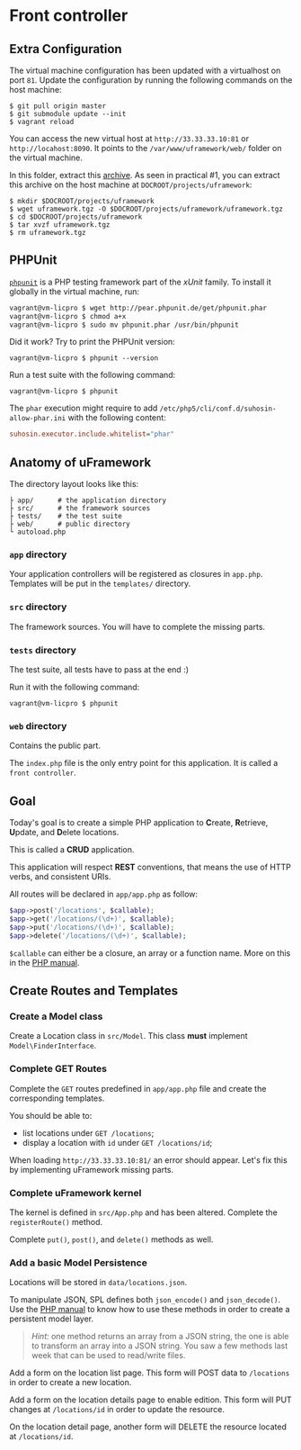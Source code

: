 Front controller
================

Extra Configuration
-------------------

The virtual machine configuration has been updated with a virtualhost on port
`81`. Update the configuration by running the following commands on the host
machine:

```
$ git pull origin master
$ git submodule update --init
$ vagrant reload
```

You can access the new virtual host at `http://33.33.33.10:81` or
`http://locahost:8090`.
It points to the `/var/www/uframework/web/` folder on the virtual machine.

In this folder, extract this [archive](uframework.tgz). As seen in practical #1,
you can extract this archive on the host machine at
`DOCROOT/projects/uframework`:

```
$ mkdir $DOCROOT/projects/uframework
$ wget uframework.tgz -O $DOCROOT/projects/uframework/uframework.tgz
$ cd $DOCROOT/projects/uframework
$ tar xvzf uframework.tgz
$ rm uframework.tgz
```


PHPUnit
-------

[`phpunit`](http://phpunit.de) is a PHP testing framework part of the _xUnit_
family. To install it globally in the virtual machine, run:

``` bash
vagrant@vm-licpro $ wget http://pear.phpunit.de/get/phpunit.phar
vagrant@vm-licpro $ chmod a+x
vagrant@vm-licpro $ sudo mv phpunit.phar /usr/bin/phpunit
```

Did it work? Try to print the PHPUnit version:

```
vagrant@vm-licpro $ phpunit --version
```

Run a test suite with the following command:

```
vagrant@vm-licpro $ phpunit
```

The `phar` execution might require to add
`/etc/php5/cli/conf.d/suhosin-allow-phar.ini` with the following content:

``` ini
suhosin.executor.include.whitelist="phar"
```

Anatomy of uFramework
---------------------

The directory layout looks like this:

    ├ app/      # the application directory
    ├ src/      # the framework sources
    ├ tests/    # the test suite
    ├ web/      # public directory
    └ autoload.php

### `app` directory

Your application controllers will be registered as closures in `app.php`.
Templates will be put in the `templates/` directory.

### `src` directory

The framework sources. You will have to complete the missing parts.

### `tests` directory

The test suite, all tests have to pass at the end :)

Run it with the following command:

```
vagrant@vm-licpro $ phpunit
```

### `web` directory

Contains the public part.

The `index.php` file is the only entry point for this application.
It is called a `front controller`.

Goal
----

Today's goal is to create a simple PHP application to **C**reate, **R**etrieve,
**U**pdate, and **D**elete locations.

This is called a **CRUD** application.

This application will respect **REST** conventions, that means the use of HTTP
verbs, and consistent URIs.

All routes will be declared in `app/app.php` as follow:

```php
$app->post('/locations', $callable);
$app->get('/locations/(\d+)', $callable);
$app->put('/locations/(\d+)', $callable);
$app->delete('/locations/(\d+)', $callable);
```

`$callable` can either be a closure, an array or a function name.
More on this in the [PHP manual](http://php.net/manual/en/language.types.callable.php).

Create Routes and Templates
---------------------------

### Create a Model class

Create a Location class in `src/Model`. This class **must** implement
`Model\FinderInterface`.

### Complete GET Routes

Complete the `GET` routes predefined in `app/app.php` file and create the
corresponding templates.

You should be able to:

* list locations under `GET /locations`;
* display a location with `id` under `GET /locations/id`;

When loading `http://33.33.33.10:81/` an error should appear.
Let's fix this by implementing uFramework missing parts.

### Complete uFramework kernel

The kernel is defined in `src/App.php` and has been altered. Complete the
`registerRoute()` method.

Complete `put()`, `post()`, and `delete()` methods as well.

### Add a basic Model Persistence

Locations will be stored in `data/locations.json`.

To manipulate JSON, SPL defines both `json_encode()` and `json_decode()`. Use
the [PHP manual](http://php.net) to know how to use these methods in order to
create a persistent model layer.

> _Hint:_ one method returns an array from a JSON string, the one is able to
transform an array into a JSON string. You saw a few methods last week that can
be used to read/write files.

Add a form on the location list page. This form will POST data to `/locations` in
order to create a new location.

Add a form on the location details page to enable edition. This form will PUT
changes at `/locations/id` in order to update the resource.

On the location detail page, another form will DELETE the resource located at
`/locations/id`.
